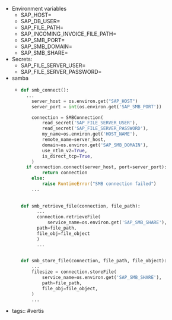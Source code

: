 - Environment variables
	- SAP_HOST=
	- SAP_DB_USER=
	- SAP_FILE_PATH=
	- SAP_INCOMING_INVOICE_FILE_PATH=
	- SAP_SMB_PORT=
	- SAP_SMB_DOMAIN=
	- SAP_SMB_SHARE=
- Secrets:
	- SAP_FILE_SERVER_USER=
	- SAP_FILE_SERVER_PASSWORD=
- samba
	- ```python {data-filename="sap_smb.py"}
	  def smb_connect():
	  	...
	      server_host = os.environ.get("SAP_HOST")
	      server_port = int(os.environ.get('SAP_SMB_PORT'))
	  
	      connection = SMBConnection(
	          read_secret('SAP_FILE_SERVER_USER'),
	          read_secret('SAP_FILE_SERVER_PASSWORD'),
	          my_name=os.environ.get('HOST_NAME'),
	          remote_name=server_host,
	          domain=os.environ.get('SAP_SMB_DOMAIN'),
	          use_ntlm_v2=True,
	          is_direct_tcp=True,
	      )
	  	if connection.connect(server_host, port=server_port):
	          return connection
	      else:
	          raise RuntimeError("SMB connection failed")
	      ...
	      
	      
	  def smb_retrieve_file(connection, file_path):
	    	...
	    	connection.retrieveFile(
	    		service_name=os.environ.get('SAP_SMB_SHARE'),
	      	path=file_path,
	      	file_obj=file_object
	    	)
	    	...
	  
	      
	  def smb_store_file(connection, file_path, file_object):
	      ...
	      filesize = connection.storeFile(
	          service_name=os.environ.get('SAP_SMB_SHARE'),
	          path=file_path,
	          file_obj=file_object,
	      )
	      ...
	  ```
- tags:: #vertis